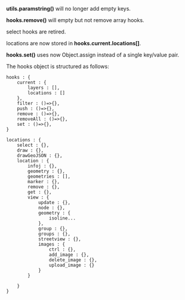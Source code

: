 **utils.paramstring()** will no longer add empty keys.

**hooks.remove()** will empty but not remove array hooks.

select hooks are retired.

locations are now stored in **hooks.current.locations[]**.

**hooks.set()** uses now Object.assign instead of a single key/value pair.

The hooks object is structured as follows:

```
hooks : {
    current : {
        layers : [],
        locations : []
    },
    filter : ()=>{},
    push : ()=>{},
    remove : ()=>{},
    removeAll : ()=>{},
    set : ()=>{},
}
```


```
locations : {
    select : {},
    draw : {},
    drawGeoJSON : {},
    location : {
        infoj : {},
        geometry : {},
        geometries : [],
        marker : {},
        remove : {},
        get : {},
        view : {
            update : {},
            node : {},
            geometry : {
                isoline...
            },
            group : {},
            groups : {},
            streetview : {},
            images : {
                ctrl : {},
                add_image : {},
                delete_image : {},
                upload_image : {}
            }
        }

    }
}
```
